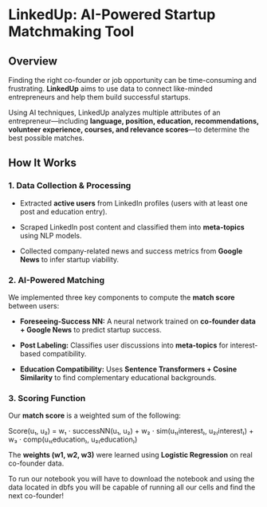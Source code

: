 # **LinkedUp: AI-Powered Startup Matchmaking Tool**  

 

## **Overview** 

Finding the right co-founder or job opportunity can be time-consuming and frustrating. **LinkedUp** aims to use data to connect like-minded entrepreneurs and help them build successful startups. 

 

Using AI techniques, LinkedUp analyzes multiple attributes of an entrepreneur—including **language, position, education, recommendations, volunteer experience, courses, and relevance scores**—to determine the best possible matches. 

 

## **How It Works** 

### **1. Data Collection & Processing** 

- Extracted **active users** from LinkedIn profiles (users with at least one post and education entry). 

- Scraped LinkedIn post content and classified them into **meta-topics** using NLP models. 

- Collected company-related news and success metrics from **Google News** to infer startup viability. 

 

### **2. AI-Powered Matching** 

We implemented three key components to compute the **match score** between users: 

- **Foreseeing-Success NN:** A neural network trained on **co-founder data + Google News** to predict startup success. 

- **Post Labeling:** Classifies user discussions into **meta-topics** for interest-based compatibility. 

- **Education Compatibility:** Uses **Sentence Transformers + Cosine Similarity** to find complementary educational backgrounds. 

 

### **3. Scoring Function** 

Our **match score** is a weighted sum of the following: 

Score(u₁, u₂) = w₁ ⋅ successNN(u₁, u₂)  + w₂ ⋅ sim(u₁₍interest₎, u₂₍interest₎) + w₃ ⋅ comp(u₁₍education₎, u₂₍education₎)


The **weights (w1, w2, w3)** were learned using **Logistic Regression** on real co-founder data.


To run our notebook you will have to download the notebook and using the data located in dbfs you will be capable of running all our cells and find the next co-founder! 


 
